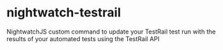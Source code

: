 # nightwatch-testrail
NightwatchJS custom command to update your TestRail test run with the results of your automated tests using the TestRail API
